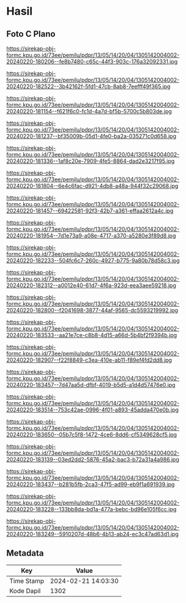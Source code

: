 # Hasil

## Foto C Plano

https://sirekap-obj-formc.kpu.go.id/73ee/pemilu/pdpr/13/05/14/20/04/1305142004002-20240220-180206--fe8b7480-c65c-44f3-903c-176a32092331.jpg

https://sirekap-obj-formc.kpu.go.id/73ee/pemilu/pdpr/13/05/14/20/04/1305142004002-20240220-182522--3b42162f-5fd1-47cb-8ab8-7eefff49f365.jpg

https://sirekap-obj-formc.kpu.go.id/73ee/pemilu/pdpr/13/05/14/20/04/1305142004002-20240220-181154--f621f6c0-fc1d-4a7d-bf5b-5700c5b803de.jpg

https://sirekap-obj-formc.kpu.go.id/73ee/pemilu/pdpr/13/05/14/20/04/1305142004002-20240220-181237--bf35009b-05d1-4fe0-ba2a-035271c0d658.jpg

https://sirekap-obj-formc.kpu.go.id/73ee/pemilu/pdpr/13/05/14/20/04/1305142004002-20240220-181336--1af8c20e-7909-4fe5-8864-dad2e3217f95.jpg

https://sirekap-obj-formc.kpu.go.id/73ee/pemilu/pdpr/13/05/14/20/04/1305142004002-20240220-181804--6e4c6fac-d921-4db8-a48a-944f32c29068.jpg

https://sirekap-obj-formc.kpu.go.id/73ee/pemilu/pdpr/13/05/14/20/04/1305142004002-20240220-181457--69422581-92f3-42b7-a361-effaa2612a4c.jpg

https://sirekap-obj-formc.kpu.go.id/73ee/pemilu/pdpr/13/05/14/20/04/1305142004002-20240220-181954--7d1e73a9-a08e-4717-a370-a5280e3f89d8.jpg

https://sirekap-obj-formc.kpu.go.id/73ee/pemilu/pdpr/13/05/14/20/04/1305142004002-20240220-182233--504fc6c7-260c-4927-b775-9a80b78d58c3.jpg

https://sirekap-obj-formc.kpu.go.id/73ee/pemilu/pdpr/13/05/14/20/04/1305142004002-20240220-182312--a0012e40-61d7-4f6a-923d-eea3aee59218.jpg

https://sirekap-obj-formc.kpu.go.id/73ee/pemilu/pdpr/13/05/14/20/04/1305142004002-20240220-182800--f2041698-3877-44af-9565-dc5593219992.jpg

https://sirekap-obj-formc.kpu.go.id/73ee/pemilu/pdpr/13/05/14/20/04/1305142004002-20240220-183533--aa21e7ce-c8b8-4d15-a66d-5b4bf2f9394b.jpg

https://sirekap-obj-formc.kpu.go.id/73ee/pemilu/pdpr/13/05/14/20/04/1305142004002-20240220-182907--f22f8849-c3ea-410e-ab11-f89ef4fd2dd8.jpg

https://sirekap-obj-formc.kpu.go.id/73ee/pemilu/pdpr/13/05/14/20/04/1305142004002-20240220-183457--7d47aa5d-dfbf-4019-b5d5-a1d4d57476e0.jpg

https://sirekap-obj-formc.kpu.go.id/73ee/pemilu/pdpr/13/05/14/20/04/1305142004002-20240220-183514--753c42ae-0996-4f01-a893-45adda470e0b.jpg

https://sirekap-obj-formc.kpu.go.id/73ee/pemilu/pdpr/13/05/14/20/04/1305142004002-20240220-183650--05b7c5f8-1472-4ce6-8dd6-cf5349628cf5.jpg

https://sirekap-obj-formc.kpu.go.id/73ee/pemilu/pdpr/13/05/14/20/04/1305142004002-20240220-183139--03ed2dd2-5876-45a2-bac3-b72a31a4a986.jpg

https://sirekap-obj-formc.kpu.go.id/73ee/pemilu/pdpr/13/05/14/20/04/1305142004002-20240220-183437--b281b5fb-2ca3-47f5-ad99-eb9f1a691939.jpg

https://sirekap-obj-formc.kpu.go.id/73ee/pemilu/pdpr/13/05/14/20/04/1305142004002-20240220-183228--133bb8da-bd1a-477a-bebc-bd96e105f6cc.jpg

https://sirekap-obj-formc.kpu.go.id/73ee/pemilu/pdpr/13/05/14/20/04/1305142004002-20240220-183249--5910207d-48b6-4b13-ab24-ec3c47ad63d1.jpg


## Metadata

| Key        | Value               |
| ---------- | ------------------- |
| Time Stamp | 2024-02-21 14:03:30 |
| Kode Dapil | 1302                |




